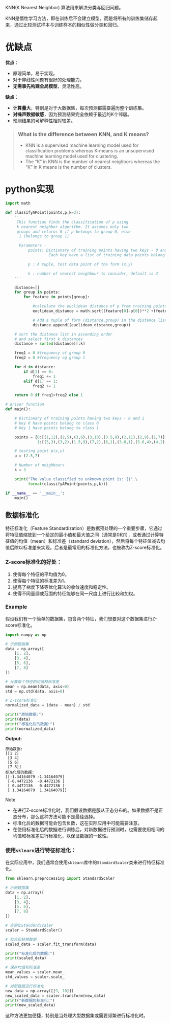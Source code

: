 KNN(K Nearest Neighbor) 算法用来解决分类与回归问题。

KNN是惰性学习方法，即在训练后不会建立模型，而是将所有的训练集储存起来，通过比较测试样本与训练样本的相似性做分类和回归。

# 优缺点

**优点**：
- 原理简单，易于实现。
- 对于非线性问题有很好的处理能力。
- **无需事先构建全局模型**，灵活性高。

**缺点**：

- **计算量大**，特别是对于大数据集，每次预测都需要遍历整个训练集。
- **对噪声数据敏感**，因为预测结果完全依赖于最近的K个邻居。
- 预测结果的可解释性相对较差。


>### What is the difference between KNN, and K means?
>- KNN is a supervised machine learning model used for classification problems whereas K-means is an unsupervised machine learning model used for clustering.
>- The “K” in KNN is the number of nearest neighbors whereas the “K” in K means is the number of clusters.


# python实现
```python
import math

def classifyAPoint(points,p,k=3):
    '''
     This function finds the classification of p using
     k nearest neighbor algorithm. It assumes only two
     groups and returns 0 if p belongs to group 0, else
      1 (belongs to group 1).

      Parameters - 
          points: Dictionary of training points having two keys - 0 and 1
                   Each key have a list of training data points belong to that 

          p : A tuple, test data point of the form (x,y)

          k : number of nearest neighbour to consider, default is 3 
    '''

    distance=[]
    for group in points:
        for feature in points[group]:

            #calculate the euclidean distance of p from training points 
            euclidean_distance = math.sqrt((feature[0]-p[0])**2 +(feature[1]-p[1])**2)

            # Add a tuple of form (distance,group) in the distance list
            distance.append((euclidean_distance,group))

    # sort the distance list in ascending order
    # and select first k distances
    distance = sorted(distance)[:k]

    freq1 = 0 #frequency of group 0
    freq2 = 0 #frequency og group 1

    for d in distance:
        if d[1] == 0:
            freq1 += 1
        elif d[1] == 1:
            freq2 += 1

    return 0 if freq1>freq2 else 1

# driver function
def main():

    # Dictionary of training points having two keys - 0 and 1
    # key 0 have points belong to class 0
    # key 1 have points belong to class 1

    points = {0:[(1,12),(2,5),(3,6),(3,10),(3.5,8),(2,11),(2,9),(1,7)],
              1:[(5,3),(3,2),(1.5,9),(7,2),(6,1),(3.8,1),(5.6,4),(4,2),(2,5)]}

    # testing point p(x,y)
    p = (2.5,7)

    # Number of neighbours 
    k = 3

    print("The value classified to unknown point is: {}".\
          format(classifyAPoint(points,p,k)))

if __name__ == '__main__':
    main()

```

## 数据标准化
特征标准化（Feature Standardization）是数据预处理的一个重要步骤，它通过将特征值缩放到一个给定的最小值和最大值之间（通常是0和1），或者通过计算特征值的均值（mean）和标准差（standard deviation），然后将每个特征值减去均值后除以标准差来实现。后者是最常用的标准化方法，也被称为Z-score标准化。

### Z-score标准化的好处：
1. 使得每个特征的平均值为0。
2. 使得每个特征的标准差为1。
3. 提高了梯度下降等优化算法的收敛速度和稳定性。
4. 使得不同量纲或范围的特征能够在同一尺度上进行比较和加权。

### Example
假设我们有一个简单的数据集，包含两个特征，我们想要对这个数据集进行Z-score标准化。

```python
import numpy as np

# 示例数据集
data = np.array([
    [1, 2],
    [3, 4],
    [5, 6],
    [7, 8]
])

# 计算每个特征的均值和标准差
mean = np.mean(data, axis=0)
std = np.std(data, axis=0)

# Z-score标准化
normalized_data = (data - mean) / std

print("原始数据:")
print(data)
print("标准化后的数据:")
print(normalized_data)
```

 **Output:**
```
原始数据:
[[1 2]
 [3 4]
 [5 6]
 [7 8]]
标准化后的数据:
[[-1.34164079 -1.34164079]
 [-0.4472136  -0.4472136 ]
 [ 0.4472136   0.4472136 ]
 [ 1.34164079  1.34164079]]
```

>[!note] 
>- 在进行Z-score标准化时，我们假设数据是服从正态分布的。如果数据不是正态分布，那么这种方法可能不是最佳选择。
>- 标准化后的数据可能会包含负数，这在实际应用中可能需要注意。
>- 在使用标准化后的数据进行训练后，对新数据进行预测时，也需要使用相同的均值和标准差进行标准化，以保证数据的一致性。


### 使用`sklearn`进行特征标准化：
在实际应用中，我们通常会使用`sklearn`库中的`StandardScaler`类来进行特征标准化。

```python
from sklearn.preprocessing import StandardScaler

# 示例数据集
data = np.array([
    [1, 2],
    [3, 4],
    [5, 6],
    [7, 8]
])

# 实例化StandardScaler
scaler = StandardScaler()

# 拟合和转换数据
scaled_data = scaler.fit_transform(data)

print("标准化后的数据:")
print(scaled_data)

# 保存均值和标准差
mean_values = scaler.mean_
std_values = scaler.scale_

# 对新数据进行标准化
new_data = np.array([[9, 10]])
new_scaled_data = scaler.transform(new_data)
print("新数据的标准化:")
print(new_scaled_data)
```

这种方法更加便捷，特别是当处理大型数据集或需要频繁进行标准化时。